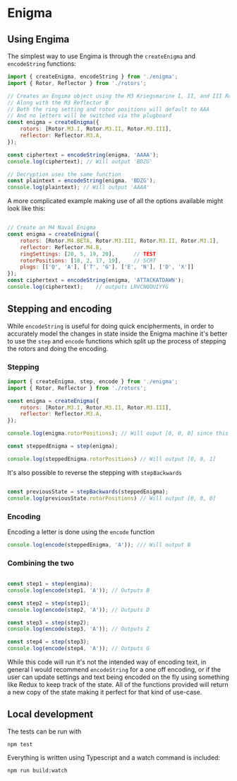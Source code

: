 # Enigma

## Using Engima

The simplest way to use Engima is through the `createEnigma` and `encodeString` functions:

```javascript
import { createEnigma, encodeString } from './enigma';
import { Rotor, Reflector } from './rotors';

// Creates an Engima object using the M3 Kriegsmarine I, II, and III Rotors
// Along with the M3 Reflector B
// Both the ring setting and rotor positions will default to AAA
// And no letters will be switched via the plugboard
const enigma = createEnigma({
    rotors: [Rotor.M3.I, Rotor.M3.II, Rotor.M3.III],
    reflector: Reflector.M3.A,
});

const ciphertext = encodeString(enigma, 'AAAA');
console.log(ciphertext); // Will output 'BDZG'

// Decryption uses the same function
const plaintext = encodeString(enigma, 'BDZG');
console.log(plaintext); // Will output 'AAAA'
```

A more complicated example making use of all the options available might look like this:

```javascript

// Create an M4 Naval Enigma
const enigma = createEnigma({
    rotors: [Rotor.M4.BETA, Rotor.M3.III, Rotor.M3.II, Rotor.M3.I],
    reflector: Reflector.M4.B,
    ringSettings: [20, 5, 19, 20],      // TEST
    rotorPositions: [18, 2, 17, 19],    // SCRT
    plugs: [['Q', 'A'], ['T', 'G'], ['E', 'N'], ['D', 'X']]
});
const ciphertext = encodeString(enigma, 'ATTACKATDAWN');
console.log(ciphertext);    // outputs LRVCNQOUIYYG
````

## Stepping and encoding

While `encodeString` is useful for doing quick encipherments, in order to accurately model the changes in state inside the Enigma machine it's better to use the `step` and `encode` functions which split up the process of stepping the rotors and doing the encoding.

### Stepping

```javascript
import { createEnigma, step, encode } from './enigma';
import { Rotor, Reflector } from './rotors';

const enigma = createEnigma({
    rotors: [Rotor.M3.I, Rotor.M3.II, Rotor.M3.III],
    reflector: Reflector.M3.A,
});

console.log(enigma.rotorPositions); // Will ouput [0, 0, 0] since this is the default starting position

const steppedEnigma = step(enigma);

console.log(steppedEnigma.rotorPositions) // Will output [0, 0, 1]
```

It's also possible to reverse the stepping with `stepBackwards`

```javascript

const previousState = stepBackwards(steppedEnigma);
console.log(previousState.rotorPositions) // Will output [0, 0, 0]
```

### Encoding

Encoding a letter is done using the `encode` function

```javascript
console.log(encode(steppedEnigma, 'A')); /// Will output B
```

### Combining the two

```javascript

const step1 = step(engima);
console.log(encode(step1, 'A')); // Outputs B

const step2 = step(step1);
console.log(encode(step2, 'A')); // Outputs D

const step3 = step(step2);
console.log(encode(step3, 'A')); // Outputs Z

const step4 = step(step3);
console.log(encode(step4, 'A')); // Outputs G
```

While this code will run it's not the intended way of encoding text, in general I would recommend `encodeString` for a one off encoding, or if the user can update settings and text being encoded on the fly using something like Redux to keep track of the state. All of the functions provided will return a new copy of the state making it perfect for that kind of use-case.

## Local development

The tests can be run with

    npm test

Everything is written using Typescript and a watch command is included:

    npm run build:watch




